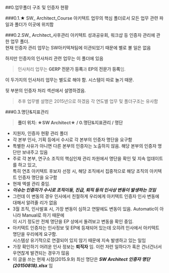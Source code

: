 ##0.업무폴더 구조 및 인증자 현황

###0.1.★ SW_ Architect_Course
아키텍트 업무의 핵심 폴더로서 모든 업무 관련 파일과 폴더가 이곳에 위치함



###0.2.SW_ Architect_사후관리
아키텍트 성과공유회, 워크샵 등 인증자 관리에 관한 업무 폴더.   
현재 인증자 관리 업무는 SW아키텍쳐팀에 이관되었기 때문에 별로 볼 일은 없음

하지만 인증자의 인사처리 관련 업무는 이 폴더에 있음

>인사처리 업무는 **GERP 전문가 등록**과 **EP의 전문가 등록**임.

이 두가지의 인사처리 업무는 별도로 해야 함. 시스템이 따로 놀기 때문.

뒷 부분의 인증자 처리 섹션에서 설명하겠음.


> 추후 업무별 설명은 2015년으로 하겠음
> 각 연도별 업무 및 폴더구조는 유사함



###0.3.명단&지표관리

> **폴더 위치: ★SW Architect★ / 0.명단&지표관리 / 명단**

- 지원자, 인증자 현황 관리 폴더
- 각 본부 인사, 기획 등에서 수시로 각 본부의 인증자 명단을 요구함
- 특별한 사유가 아니면 다른 본부의 인증자는 노출하지 않음. 해당 본부의 인증자 명단만 보내주고 있음
- 주로 각 본부, 연구소 조직의 핵심인재 관리 차원에서 명단을 확인 및 지속 업데이트를 하고 있고,  
특히 연초 아키텍트 후보자   선정 시, 해당 조직에서 집중적으로 해당 조직의 아키텍트 인증자 명단을 요구함
- 현재 엑셀 관리 중임. 
- ***이슈는 인증자가 수시로 조직이동, 진급, 퇴직 등의 인사상 변동이 발생하는 것임***
- 그런데 이 변동의 경우 인사에서 친절하게 우리에게 아키텍트 인증자 인사 변동에 대해서 알려줄 리가 없음
- 3월 조직, 인사발표 시, 가장 변동이 심하고 연말에도 변동이 있음. Automatic이 아니라 Manual로 하기 때문에     
이 시기 정도만 전체 명단을 EP 상에서 돌려보고 변동을 확인 중임. 
- 아키텍트 인증자는 인사정보 및 EP에 등재되어 있는데 오히려 인사에서 아키텍트 명단을 우리에게 요구함.      
시스템상 유기적으로 연결되어 있지 않기 때문에 지속 발생하고 있는 일임
- 가장 확인하기 어려운 인사 정보는 **퇴직자** 임. 이런 저런 일하다가 혹은 건너건너서 우연찮게 발견되는 경우가 많음
- 이 글을 쓰는 현재 시점(2015.9.9) 최신 명단은 ***SW Architect 인증자 명단(20150818).xlsx*** 임